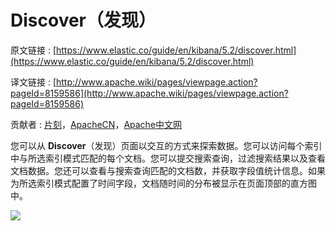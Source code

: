 # Discover（发现）

原文链接 : [https://www.elastic.co/guide/en/kibana/5.2/discover.html](https://www.elastic.co/guide/en/kibana/5.2/discover.html)

译文链接 : [http://www.apache.wiki/pages/viewpage.action?pageId=8159586](http://www.apache.wiki/pages/viewpage.action?pageId=8159586)

贡献者 : [片刻](/display/~jiangzhonglian)，[ApacheCN](/display/~apachecn)，[Apache中文网](/display/~apachechina)

您可以从 **Discover**（发现）页面以交互的方式来探索数据。您可以访问每个索引中与所选索引模式匹配的每个文档。您可以提交搜索查询，过滤搜索结果以及查看文档数据。您还可以查看与搜索查询匹配的文档数，并获取字段值统计信息。如果为所选索引模式配置了时间字段，文档随时间的分布被显示在页面顶部的直方图中。

![](/download/attachments/8159586/image2017-3-7%2016%3A14%3A48.png?version=1&modificationDate=1488874488000&api=v2)